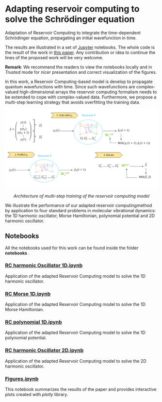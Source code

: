 # Adapting reservoir computing to solve the Schrödinger equation

Adaptation of Reservoir Computing to integrate the time-dependent Schrödinger equation, propagating an initial wavefunction in time. 

The results are illustrated in a set of [Jupyter](https://jupyter.org/) notebooks. The whole code is the result of the work in <a href = "https://arxiv.org/abs/" target="_blank"> this paper</a>. Any contribution or idea to continue the lines of the proposed work will be very welcome.

**Remark**: We recommend the readers to view the notebooks locally and in *Trusted* mode for nicer presentation and correct visualization of the figures. 

In this work, a Reservoir Computing-based model is develop to propagate quantum wavefunctions with time. Since such wavefunctions are complex-valued high-dimensional arrays the reservoir computing formalism needs to be extended to cope with complex-valued data.  Furthermore,  we propose a multi-step learning strategy that avoids overfitting the training data. 


<p align="center"><img src="https://github.com/laiadc/RC_quantum/blob/main/figures/MultiRC.PNG"  align=middle width=600pt />
</p>
<p align="center">
<em>Architecture of multi-step training of the reservoir computing model </em>
</p>

We illustrate the performance of our adapted reservoir computingmethod by application to four standard problems in molecular vibrational dynamics: the 1D harmonic oscillator, Morse Hamiltonian, polynomial potential and 2D harmonic oscillator.

## Notebooks

All the notebooks used for this work can be found inside the folder **notebooks** .

### [RC harmonic Oscillator 1D.ipynb](https://github.com/laiadc/RC_quantum/blob/main/notebooks/RC%20Harmonic%20Oscillator%201D.ipynb)
Application of the adapted Reservoir Computing model to solve the 1D harmonic oscillator.

### [RC Morse 1D.ipynb](https://github.com/laiadc/RC_quantum/blob/main/notebooks/RC%20Morse%201D.ipynb)
Application of the adapted Reservoir Computing model to solve the 1D Morse Hamiltonian.

### [RC polynomial 1D.ipynb](https://github.com/laiadc/RC_quantum/blob/main/notebooks/RC%20Random%20potential%201D.ipynb)
Application of the adapted Reservoir Computing model to solve the 1D polynomial potential.

### [RC harmonic Oscillator 2D.ipynb](https://github.com/laiadc/RC_quantum/blob/main/notebooks/RC%20Harmonic%20Oscillator%202D.ipynb)
Application of the adapted Reservoir Computing model to solve the 2D harmonic oscillator.

### [Figures.ipynb](https://github.com/laiadc/RC_quantum/blob/main/notebooks/Figures.ipynb)
This notebook summarizes the results of the paper and provides interactive plots created with *plotly* library.
